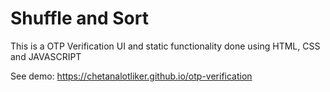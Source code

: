 # Shuffle and Sort

This is a OTP Verification UI and static functionality done using HTML, CSS and JAVASCRIPT

See demo: https://chetanalotliker.github.io/otp-verification
